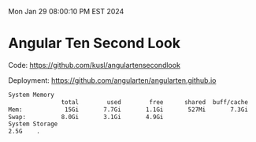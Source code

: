 Mon Jan 29 08:00:10 PM EST 2024

# Angular Ten Second Look

Code: https://github.com/kusl/angulartensecondlook

Deployment: https://github.com/angularten/angularten.github.io

```bash
System Memory
               total        used        free      shared  buff/cache   available
Mem:            15Gi       7.7Gi       1.1Gi       527Mi       7.3Gi       7.5Gi
Swap:          8.0Gi       3.1Gi       4.9Gi
System Storage
2.5G	.
```
```bash
